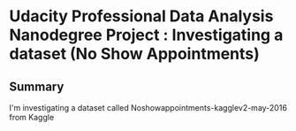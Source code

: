 # Udacity Professional Data Analysis Nanodegree Project : Investigating a dataset (No Show Appointments)
## Summary 
I'm investigating a dataset called Noshowappointments-kagglev2-may-2016 from Kaggle

